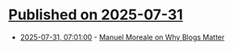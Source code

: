 # [Published on 2025-07-31](index.md)

* [2025-07-31, 07:01:00](https://soylentnews.org/article.pl?sid=25/07/30/0121254&from=rss) - [Manuel Moreale on Why Blogs Matter](https://soylentnews.org/article.pl?sid=25/07/30/0121254&from=rss)
